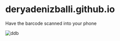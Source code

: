 # deryadenizballi.github.io
Have the barcode scanned into your phone

![ddb](https://user-images.githubusercontent.com/49809450/111380515-8300c380-86b5-11eb-88e7-81e0141a13fa.png)
